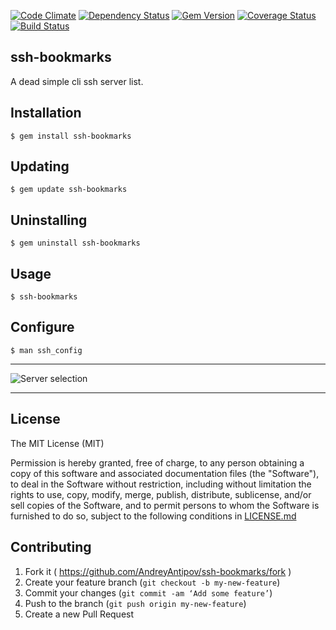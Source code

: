 [![Code Climate](https://codeclimate.com/github/AndreyAntipov/ssh-bookmarks-cli/badges/gpa.svg)](https://codeclimate.com/github/AndreyAntipov/ssh-bookmarks-cli)
[![Dependency Status](https://gemnasium.com/AndreyAntipov/ssh-bookmarks.svg)](https://gemnasium.com/AndreyAntipov/ssh-bookmarks)
[![Gem Version](https://badge.fury.io/rb/ssh-bookmarks.svg)](http://badge.fury.io/rb/ssh-bookmarks)
[![Coverage Status](https://img.shields.io/coveralls/AndreyAntipov/ssh-bookmarks-cli.svg)](https://coveralls.io/r/AndreyAntipov/ssh-bookmarks-cli)
[![Build Status](https://travis-ci.org/AndreyAntipov/ssh-bookmarks.svg?branch=master)](https://travis-ci.org/AndreyAntipov/ssh-bookmarks)




## ssh-bookmarks

A dead simple cli ssh server list.


## Installation

    $ gem install ssh-bookmarks

## Updating

    $ gem update ssh-bookmarks

## Uninstalling

    $ gem uninstall ssh-bookmarks

## Usage

    $ ssh-bookmarks


## Configure

    $ man ssh_config


--- 

![Server selection](https://raw.githubusercontent.com/AndreyAntipov/ssh-bookmarks-shell/media/screenshoot.png "Server selection")

--- 

## License

The MIT License (MIT) 

Permission is hereby granted, free of charge, to any person obtaining a copy of this software and associated documentation files (the "Software"), to deal in the Software without restriction, including without limitation the rights to use, copy, modify, merge, publish, distribute, sublicense, and/or sell copies of the Software, and to permit persons to whom the Software is furnished to do so, subject to the following conditions in [LICENSE.md](https://github.com/AndreyAntipov/ssh-bookmarks-shell/blob/master/LICENSE.md)

## Contributing

1. Fork it ( https://github.com/AndreyAntipov/ssh-bookmarks/fork )
2. Create your feature branch (`git checkout -b my-new-feature`)
3. Commit your changes (`git commit -am ‘Add some feature’`)
4. Push to the branch (`git push origin my-new-feature`)
5. Create a new Pull Request
